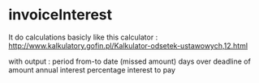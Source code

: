 # invoiceInterest

It do calculations basicly like this calculator : http://www.kalkulatory.gofin.pl/Kalkulator-odsetek-ustawowych,12.html

with output :
period from-to date (missed amount)
days over deadline of amount
annual interest percentage
interest to pay
